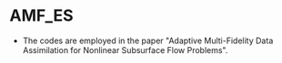 # AMF_ES
* The codes are employed in the paper "Adaptive Multi-Fidelity Data Assimilation for Nonlinear Subsurface Flow Problems".

